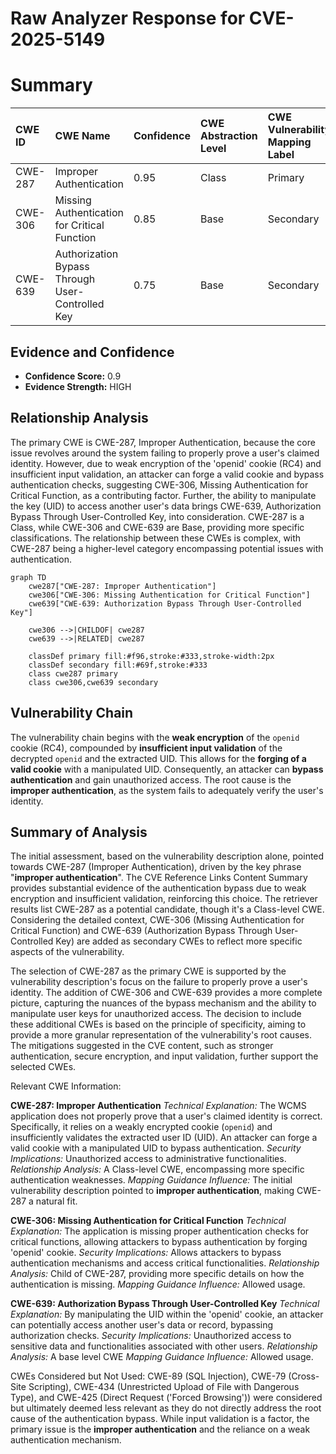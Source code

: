 # Raw Analyzer Response for CVE-2025-5149

# Summary
| CWE ID  | CWE Name                                                                         | Confidence | CWE Abstraction Level | CWE Vulnerability Mapping Label | CWE-Vulnerability Mapping Notes |
| :-------- | :------------------------------------------------------------------------------- | :--------- | :---------------------- | :------------------------------ | :-------------------------------- |
| CWE-287 | Improper Authentication                                                        | 0.95       | Class                     | Primary                         | Discouraged                       |
| CWE-306 | Missing Authentication for Critical Function                                   | 0.85       | Base                      | Secondary                       | Allowed                           |
| CWE-639 | Authorization Bypass Through User-Controlled Key                               | 0.75       | Base                      | Secondary                       | Allowed                           |

## Evidence and Confidence

*   **Confidence Score:** 0.9
*   **Evidence Strength:** HIGH

## Relationship Analysis
The primary CWE is CWE-287, Improper Authentication, because the core issue revolves around the system failing to properly prove a user's claimed identity. However, due to weak encryption of the 'openid' cookie (RC4) and insufficient input validation, an attacker can forge a valid cookie and bypass authentication checks, suggesting CWE-306, Missing Authentication for Critical Function, as a contributing factor. Further, the ability to manipulate the key (UID) to access another user's data brings CWE-639, Authorization Bypass Through User-Controlled Key, into consideration. CWE-287 is a Class, while CWE-306 and CWE-639 are Base, providing more specific classifications. The relationship between these CWEs is complex, with CWE-287 being a higher-level category encompassing potential issues with authentication.

```mermaid
graph TD
    cwe287["CWE-287: Improper Authentication"]
    cwe306["CWE-306: Missing Authentication for Critical Function"]
    cwe639["CWE-639: Authorization Bypass Through User-Controlled Key"]

    cwe306 -->|CHILDOF| cwe287
    cwe639 -->|RELATED| cwe287

    classDef primary fill:#f96,stroke:#333,stroke-width:2px
    classDef secondary fill:#69f,stroke:#333
    class cwe287 primary
    class cwe306,cwe639 secondary
```

## Vulnerability Chain
The vulnerability chain begins with the **weak encryption** of the `openid` cookie (RC4), compounded by **insufficient input validation** of the decrypted `openid` and the extracted UID. This allows for the **forging of a valid cookie** with a manipulated UID. Consequently, an attacker can **bypass authentication** and gain unauthorized access. The root cause is the **improper authentication**, as the system fails to adequately verify the user's identity.

## Summary of Analysis
The initial assessment, based on the vulnerability description alone, pointed towards CWE-287 (Improper Authentication), driven by the key phrase "**improper authentication**". The CVE Reference Links Content Summary provides substantial evidence of the authentication bypass due to weak encryption and insufficient validation, reinforcing this choice. The retriever results list CWE-287 as a potential candidate, though it's a Class-level CWE. Considering the detailed context, CWE-306 (Missing Authentication for Critical Function) and CWE-639 (Authorization Bypass Through User-Controlled Key) are added as secondary CWEs to reflect more specific aspects of the vulnerability.

The selection of CWE-287 as the primary CWE is supported by the vulnerability description's focus on the failure to properly prove a user's identity. The addition of CWE-306 and CWE-639 provides a more complete picture, capturing the nuances of the bypass mechanism and the ability to manipulate user keys for unauthorized access. The decision to include these additional CWEs is based on the principle of specificity, aiming to provide a more granular representation of the vulnerability's root causes. The mitigations suggested in the CVE content, such as stronger authentication, secure encryption, and input validation, further support the selected CWEs.

Relevant CWE Information:

**CWE-287: Improper Authentication**
*Technical Explanation:* The WCMS application does not properly prove that a user's claimed identity is correct. Specifically, it relies on a weakly encrypted cookie (`openid`) and insufficiently validates the extracted user ID (UID). An attacker can forge a valid cookie with a manipulated UID to bypass authentication.
*Security Implications:* Unauthorized access to administrative functionalities.
*Relationship Analysis:* A Class-level CWE, encompassing more specific authentication weaknesses.
*Mapping Guidance Influence:* The initial vulnerability description pointed to **improper authentication**, making CWE-287 a natural fit.

**CWE-306: Missing Authentication for Critical Function**
*Technical Explanation:* The application is missing proper authentication checks for critical functions, allowing attackers to bypass authentication by forging 'openid' cookie.
*Security Implications:* Allows attackers to bypass authentication mechanisms and access critical functionalities.
*Relationship Analysis:* Child of CWE-287, providing more specific details on how the authentication is missing.
*Mapping Guidance Influence:* Allowed usage.

**CWE-639: Authorization Bypass Through User-Controlled Key**
*Technical Explanation:* By manipulating the UID within the 'openid' cookie, an attacker can potentially access another user's data or record, bypassing authorization checks.
*Security Implications:* Unauthorized access to sensitive data and functionalities associated with other users.
*Relationship Analysis:* A base level CWE
*Mapping Guidance Influence:* Allowed usage.

CWEs Considered but Not Used:
CWE-89 (SQL Injection), CWE-79 (Cross-Site Scripting), CWE-434 (Unrestricted Upload of File with Dangerous Type), and CWE-425 (Direct Request ('Forced Browsing')) were considered but ultimately deemed less relevant as they do not directly address the root cause of the authentication bypass. While input validation is a factor, the primary issue is the **improper authentication** and the reliance on a weak authentication mechanism.